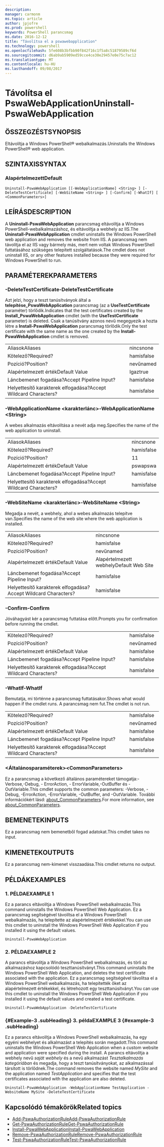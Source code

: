 ```yaml
---
description: 
manager: carmonm
ms.topic: article
author: jpjofre
ms.prod: powershell
keywords: PowerShell parancsmag
ms.date: 2016-12-12
title: "Távolítsa el a pswawebapplication"
ms.technology: powershell
ms.openlocfilehash: 5fe608b3bfbb90f842f16c1f5a8c51879589cf6d
ms.sourcegitcommit: d6ab9ab5909ed59cce4ce30e29457e0e75c7ac12
ms.translationtype: MT
ms.contentlocale: hu-HU
ms.lasthandoff: 09/08/2017
---
```

# <a name="uninstall-pswawebapplication"></a><span data-ttu-id="a86a3-103">Távolítsa el PswaWebApplication</span><span class="sxs-lookup"><span data-stu-id="a86a3-103">Uninstall-PswaWebApplication</span></span>

## <a name="synopsis"></a><span data-ttu-id="a86a3-104">ÖSSZEGZÉST</span><span class="sxs-lookup"><span data-stu-id="a86a3-104">SYNOPSIS</span></span>

<span data-ttu-id="a86a3-105">Eltávolítja a Windows PowerShell® webalkalmazás.</span><span class="sxs-lookup"><span data-stu-id="a86a3-105">Uninstalls the Windows PowerShell® web application.</span></span>

## <a name="syntax"></a><span data-ttu-id="a86a3-106">SZINTAXIS</span><span class="sxs-lookup"><span data-stu-id="a86a3-106">SYNTAX</span></span>

### <a name="default"></a><span data-ttu-id="a86a3-107">Alapértelmezett</span><span class="sxs-lookup"><span data-stu-id="a86a3-107">Default</span></span>
```
Uninstall-PswaWebApplication [[-WebApplicationName] <String> ] [-DeleteTestCertificate] [-WebSiteName <String> ] [-Confirm] [-WhatIf] [ <CommonParameters>]
```

## <a name="description"></a><span data-ttu-id="a86a3-108">LEÍRÁS</span><span class="sxs-lookup"><span data-stu-id="a86a3-108">DESCRIPTION</span></span>

<span data-ttu-id="a86a3-109">A **Uninstall-PswaWebApplication** parancsmag eltávolítja a Windows PowerShell-webalkalmazáshoz, és eltávolítja a webhely az IIS.</span><span class="sxs-lookup"><span data-stu-id="a86a3-109">The **Uninstall-PswaWebApplication** cmdlet uninstalls the Windows PowerShell web application and removes the website from IIS.</span></span> <span data-ttu-id="a86a3-110">A parancsmag nem távolítja el az IIS vagy bármely más, mert nem voltak Windows PowerShell futtatásához szükséges telepített szolgáltatások.</span><span class="sxs-lookup"><span data-stu-id="a86a3-110">The cmdlet does not uninstall IIS, or any other features installed because they were required for Windows PowerShell to run.</span></span>

## <a name="parameters"></a><span data-ttu-id="a86a3-111">PARAMÉTEREK</span><span class="sxs-lookup"><span data-stu-id="a86a3-111">PARAMETERS</span></span>

### <a name="-deletetestcertificate"></a><span data-ttu-id="a86a3-112">-DeleteTestCertificate</span><span class="sxs-lookup"><span data-stu-id="a86a3-112">-DeleteTestCertificate</span></span>

<span data-ttu-id="a86a3-113">Azt jelzi, hogy a teszt tanúsítványok által a **telepítése\_PswaWebApplication** parancsmag (az a **UseTestCertificate** paraméter) törlődik.</span><span class="sxs-lookup"><span data-stu-id="a86a3-113">Indicates that the test certificates created by the **Install\_PswaWebApplication** cmdlet (with the **UseTestCertificate** parameter) is deleted.</span></span>
<span data-ttu-id="a86a3-114">Csak a tanúsítvány azonos nevű megegyezik a hozta létre a **Install-PswaWebApplication** parancsmag törlődik.</span><span class="sxs-lookup"><span data-stu-id="a86a3-114">Only the test certificate with the same name as the one created by the **Install-PswaWebApplication** cmdlet is removed.</span></span>

|||  
|-|-|
| <span data-ttu-id="a86a3-115">Aliasok</span><span class="sxs-lookup"><span data-stu-id="a86a3-115">Aliases</span></span>                              | <span data-ttu-id="a86a3-116">nincs</span><span class="sxs-lookup"><span data-stu-id="a86a3-116">none</span></span>                                 |
| <span data-ttu-id="a86a3-117">Kötelező?</span><span class="sxs-lookup"><span data-stu-id="a86a3-117">Required?</span></span>                            | <span data-ttu-id="a86a3-118">hamis</span><span class="sxs-lookup"><span data-stu-id="a86a3-118">false</span></span>                                |
| <span data-ttu-id="a86a3-119">Pozíció?</span><span class="sxs-lookup"><span data-stu-id="a86a3-119">Position?</span></span>                            | <span data-ttu-id="a86a3-120">nevű</span><span class="sxs-lookup"><span data-stu-id="a86a3-120">named</span></span>                                |
| <span data-ttu-id="a86a3-121">Alapértelmezett érték</span><span class="sxs-lookup"><span data-stu-id="a86a3-121">Default Value</span></span>                        | <span data-ttu-id="a86a3-122">Igaz</span><span class="sxs-lookup"><span data-stu-id="a86a3-122">true</span></span>                                 |
| <span data-ttu-id="a86a3-123">Láncbemenet fogadása?</span><span class="sxs-lookup"><span data-stu-id="a86a3-123">Accept Pipeline Input?</span></span>               | <span data-ttu-id="a86a3-124">hamis</span><span class="sxs-lookup"><span data-stu-id="a86a3-124">false</span></span>                                |
| <span data-ttu-id="a86a3-125">Helyettesítő karakterek elfogadása?</span><span class="sxs-lookup"><span data-stu-id="a86a3-125">Accept Wildcard Characters?</span></span>          | <span data-ttu-id="a86a3-126">hamis</span><span class="sxs-lookup"><span data-stu-id="a86a3-126">false</span></span>                                |

### <a name="-webapplicationname-ltstringgt"></a><span data-ttu-id="a86a3-127">-WebApplicationName &lt;karakterlánc&gt;</span><span class="sxs-lookup"><span data-stu-id="a86a3-127">-WebApplicationName &lt;String&gt;</span></span>

<span data-ttu-id="a86a3-128">A webes alkalmazás eltávolítása a nevét adja meg.</span><span class="sxs-lookup"><span data-stu-id="a86a3-128">Specifies the name of the web application to uninstall.</span></span>

|||  
|-|-|
| <span data-ttu-id="a86a3-129">Aliasok</span><span class="sxs-lookup"><span data-stu-id="a86a3-129">Aliases</span></span>                              | <span data-ttu-id="a86a3-130">nincs</span><span class="sxs-lookup"><span data-stu-id="a86a3-130">none</span></span>                                 |
| <span data-ttu-id="a86a3-131">Kötelező?</span><span class="sxs-lookup"><span data-stu-id="a86a3-131">Required?</span></span>                            | <span data-ttu-id="a86a3-132">hamis</span><span class="sxs-lookup"><span data-stu-id="a86a3-132">false</span></span>                                |
| <span data-ttu-id="a86a3-133">Pozíció?</span><span class="sxs-lookup"><span data-stu-id="a86a3-133">Position?</span></span>                            | <span data-ttu-id="a86a3-134">1</span><span class="sxs-lookup"><span data-stu-id="a86a3-134">1</span></span>                                    |
| <span data-ttu-id="a86a3-135">Alapértelmezett érték</span><span class="sxs-lookup"><span data-stu-id="a86a3-135">Default Value</span></span>                        | <span data-ttu-id="a86a3-136">pswa</span><span class="sxs-lookup"><span data-stu-id="a86a3-136">pswa</span></span>                                 |
| <span data-ttu-id="a86a3-137">Láncbemenet fogadása?</span><span class="sxs-lookup"><span data-stu-id="a86a3-137">Accept Pipeline Input?</span></span>               | <span data-ttu-id="a86a3-138">hamis</span><span class="sxs-lookup"><span data-stu-id="a86a3-138">false</span></span>                                |
| <span data-ttu-id="a86a3-139">Helyettesítő karakterek elfogadása?</span><span class="sxs-lookup"><span data-stu-id="a86a3-139">Accept Wildcard Characters?</span></span>          | <span data-ttu-id="a86a3-140">hamis</span><span class="sxs-lookup"><span data-stu-id="a86a3-140">false</span></span>                                |

### <a name="-websitename-ltstringgt"></a><span data-ttu-id="a86a3-141">-WebSiteName &lt;karakterlánc&gt;</span><span class="sxs-lookup"><span data-stu-id="a86a3-141">-WebSiteName &lt;String&gt;</span></span>

<span data-ttu-id="a86a3-142">Megadja a nevét, a webhely, ahol a webes alkalmazás telepítve van.</span><span class="sxs-lookup"><span data-stu-id="a86a3-142">Specifies the name of the web site where the web application is installed.</span></span>

|||  
|-|-|
| <span data-ttu-id="a86a3-143">Aliasok</span><span class="sxs-lookup"><span data-stu-id="a86a3-143">Aliases</span></span>                              | <span data-ttu-id="a86a3-144">nincs</span><span class="sxs-lookup"><span data-stu-id="a86a3-144">none</span></span>                                 |
| <span data-ttu-id="a86a3-145">Kötelező?</span><span class="sxs-lookup"><span data-stu-id="a86a3-145">Required?</span></span>                            | <span data-ttu-id="a86a3-146">hamis</span><span class="sxs-lookup"><span data-stu-id="a86a3-146">false</span></span>                                |
| <span data-ttu-id="a86a3-147">Pozíció?</span><span class="sxs-lookup"><span data-stu-id="a86a3-147">Position?</span></span>                            | <span data-ttu-id="a86a3-148">nevű</span><span class="sxs-lookup"><span data-stu-id="a86a3-148">named</span></span>                                |
| <span data-ttu-id="a86a3-149">Alapértelmezett érték</span><span class="sxs-lookup"><span data-stu-id="a86a3-149">Default Value</span></span>                        | <span data-ttu-id="a86a3-150">Alapértelmezett webhely</span><span class="sxs-lookup"><span data-stu-id="a86a3-150">Default Web Site</span></span>                     |
| <span data-ttu-id="a86a3-151">Láncbemenet fogadása?</span><span class="sxs-lookup"><span data-stu-id="a86a3-151">Accept Pipeline Input?</span></span>               | <span data-ttu-id="a86a3-152">hamis</span><span class="sxs-lookup"><span data-stu-id="a86a3-152">false</span></span>                                |
| <span data-ttu-id="a86a3-153">Helyettesítő karakterek elfogadása?</span><span class="sxs-lookup"><span data-stu-id="a86a3-153">Accept Wildcard Characters?</span></span>          | <span data-ttu-id="a86a3-154">hamis</span><span class="sxs-lookup"><span data-stu-id="a86a3-154">false</span></span>                                |

### <a name="-confirm"></a><span data-ttu-id="a86a3-155">-Confirm</span><span class="sxs-lookup"><span data-stu-id="a86a3-155">-Confirm</span></span>

<span data-ttu-id="a86a3-156">Jóváhagyást kér a parancsmag futtatása előtt.</span><span class="sxs-lookup"><span data-stu-id="a86a3-156">Prompts you for confirmation before running the cmdlet.</span></span>

|||  
|-|-|
| <span data-ttu-id="a86a3-157">Kötelező?</span><span class="sxs-lookup"><span data-stu-id="a86a3-157">Required?</span></span>                            | <span data-ttu-id="a86a3-158">hamis</span><span class="sxs-lookup"><span data-stu-id="a86a3-158">false</span></span>                                |
| <span data-ttu-id="a86a3-159">Pozíció?</span><span class="sxs-lookup"><span data-stu-id="a86a3-159">Position?</span></span>                            | <span data-ttu-id="a86a3-160">nevű</span><span class="sxs-lookup"><span data-stu-id="a86a3-160">named</span></span>                                |
| <span data-ttu-id="a86a3-161">Alapértelmezett érték</span><span class="sxs-lookup"><span data-stu-id="a86a3-161">Default Value</span></span>                        | <span data-ttu-id="a86a3-162">hamis</span><span class="sxs-lookup"><span data-stu-id="a86a3-162">false</span></span>                                |
| <span data-ttu-id="a86a3-163">Láncbemenet fogadása?</span><span class="sxs-lookup"><span data-stu-id="a86a3-163">Accept Pipeline Input?</span></span>               | <span data-ttu-id="a86a3-164">hamis</span><span class="sxs-lookup"><span data-stu-id="a86a3-164">false</span></span>                                |
| <span data-ttu-id="a86a3-165">Helyettesítő karakterek elfogadása?</span><span class="sxs-lookup"><span data-stu-id="a86a3-165">Accept Wildcard Characters?</span></span>          | <span data-ttu-id="a86a3-166">hamis</span><span class="sxs-lookup"><span data-stu-id="a86a3-166">false</span></span>                                |

### <a name="-whatif"></a><span data-ttu-id="a86a3-167">-WhatIf</span><span class="sxs-lookup"><span data-stu-id="a86a3-167">-WhatIf</span></span>

<span data-ttu-id="a86a3-168">Bemutatja, mi történne a parancsmag futtatásakor.</span><span class="sxs-lookup"><span data-stu-id="a86a3-168">Shows what would happen if the cmdlet runs.</span></span>
<span data-ttu-id="a86a3-169">A parancsmag nem fut.</span><span class="sxs-lookup"><span data-stu-id="a86a3-169">The cmdlet is not run.</span></span>

|||  
|-|-|
| <span data-ttu-id="a86a3-170">Kötelező?</span><span class="sxs-lookup"><span data-stu-id="a86a3-170">Required?</span></span>                            | <span data-ttu-id="a86a3-171">hamis</span><span class="sxs-lookup"><span data-stu-id="a86a3-171">false</span></span>                                |
| <span data-ttu-id="a86a3-172">Pozíció?</span><span class="sxs-lookup"><span data-stu-id="a86a3-172">Position?</span></span>                            | <span data-ttu-id="a86a3-173">nevű</span><span class="sxs-lookup"><span data-stu-id="a86a3-173">named</span></span>                                |
| <span data-ttu-id="a86a3-174">Alapértelmezett érték</span><span class="sxs-lookup"><span data-stu-id="a86a3-174">Default Value</span></span>                        | <span data-ttu-id="a86a3-175">hamis</span><span class="sxs-lookup"><span data-stu-id="a86a3-175">false</span></span>                                |
| <span data-ttu-id="a86a3-176">Láncbemenet fogadása?</span><span class="sxs-lookup"><span data-stu-id="a86a3-176">Accept Pipeline Input?</span></span>               | <span data-ttu-id="a86a3-177">hamis</span><span class="sxs-lookup"><span data-stu-id="a86a3-177">false</span></span>                                |
| <span data-ttu-id="a86a3-178">Helyettesítő karakterek elfogadása?</span><span class="sxs-lookup"><span data-stu-id="a86a3-178">Accept Wildcard Characters?</span></span>          | <span data-ttu-id="a86a3-179">hamis</span><span class="sxs-lookup"><span data-stu-id="a86a3-179">false</span></span>                                |

### <a name="ltcommonparametersgt"></a><span data-ttu-id="a86a3-180">&lt;Általánosparaméterek&gt;</span><span class="sxs-lookup"><span data-stu-id="a86a3-180">&lt;CommonParameters&gt;</span></span>

<span data-ttu-id="a86a3-181">Ez a parancsmag a következő általános paramétereket támogatja:-Verbose,-Debug, - ErrorAction, - ErrorVariable,-OutBuffer és - OutVariable.</span><span class="sxs-lookup"><span data-stu-id="a86a3-181">This cmdlet supports the common parameters: -Verbose, -Debug, -ErrorAction, -ErrorVariable, -OutBuffer, and -OutVariable.</span></span>
<span data-ttu-id="a86a3-182">További információkért lásd: [about_CommonParameters](http://go.microsoft.com/fwlink/p/?LinkID=113216).</span><span class="sxs-lookup"><span data-stu-id="a86a3-182">For more information, see [about_CommonParameters](http://go.microsoft.com/fwlink/p/?LinkID=113216).</span></span>

## <a name="inputs"></a><span data-ttu-id="a86a3-183">BEMENETEK</span><span class="sxs-lookup"><span data-stu-id="a86a3-183">INPUTS</span></span>

<span data-ttu-id="a86a3-184">Ez a parancsmag nem bemenetből fogad adatokat.</span><span class="sxs-lookup"><span data-stu-id="a86a3-184">This cmdlet takes no input.</span></span>

## <a name="outputs"></a><span data-ttu-id="a86a3-185">KIMENETEK</span><span class="sxs-lookup"><span data-stu-id="a86a3-185">OUTPUTS</span></span>

<span data-ttu-id="a86a3-186">Ez a parancsmag nem-kimenet visszaadása.</span><span class="sxs-lookup"><span data-stu-id="a86a3-186">This cmdlet returns no output.</span></span>

## <a name="examples"></a><span data-ttu-id="a86a3-187">PÉLDÁK</span><span class="sxs-lookup"><span data-stu-id="a86a3-187">EXAMPLES</span></span>

### <a name="example-1"></a><span data-ttu-id="a86a3-188">1. PÉLDA</span><span class="sxs-lookup"><span data-stu-id="a86a3-188">EXAMPLE 1</span></span>

<span data-ttu-id="a86a3-189">Ez a parancs eltávolítja a Windows PowerShell webalkalmazás.</span><span class="sxs-lookup"><span data-stu-id="a86a3-189">This command uninstalls the Windows PowerShell Web Application.</span></span>
<span data-ttu-id="a86a3-190">Ez a parancsmag segítségével távolítsa el a Windows PowerShell webalkalmazás, ha telepítette az alapértelmezett értékekkel.</span><span class="sxs-lookup"><span data-stu-id="a86a3-190">You can use this cmdlet to uninstall the Windows PowerShell Web Application if you installed it using the default values.</span></span>

```PowerShell
Uninstall-PswaWebApplication
```

### <a name="example-2"></a><span data-ttu-id="a86a3-191">2. PÉLDA</span><span class="sxs-lookup"><span data-stu-id="a86a3-191">EXAMPLE 2</span></span>

<span data-ttu-id="a86a3-192">A parancs eltávolítja a Windows PowerShell webalkalmazás, és törli az alkalmazáshoz kapcsolódó teszttanúsítványt.</span><span class="sxs-lookup"><span data-stu-id="a86a3-192">This command uninstalls the Windows PowerShell Web Application, and deletes the test certificate associated with the application.</span></span>
<span data-ttu-id="a86a3-193">Ez a parancsmag segítségével távolítsa el a Windows PowerShell webalkalmazás, ha telepítették őket az alapértelmezett értékekkel, és létrehozott egy teszttanúsítványt.</span><span class="sxs-lookup"><span data-stu-id="a86a3-193">You can use this cmdlet to uninstall the Windows PowerShell Web Application if you installed it using the default values and created a test certificate.</span></span>

```PowerShell
Uninstall-PswaWebApplication -DeleteTestCertificate
```

### <a name="example-3-example-3-subheading"></a><span data-ttu-id="a86a3-194">{#Example-3 .subHeading} 3. példa</span><span class="sxs-lookup"><span data-stu-id="a86a3-194">EXAMPLE 3 {#example-3 .subHeading}</span></span>

<span data-ttu-id="a86a3-195">Ez a parancs eltávolítja a Windows PowerShell webalkalmazás, ha egy egyéni webhelyet és alkalmazást a telepítés során megadott.</span><span class="sxs-lookup"><span data-stu-id="a86a3-195">This command uninstalls the Windows PowerShell Web Application when a custom website and application were specified during the install.</span></span>
<span data-ttu-id="a86a3-196">A parancs eltávolítja a webhely nevű *saját webhely* és a nevű alkalmazást *Tesztalkalmazás kategóriában* és megadja, hogy a teszt tanúsítványokat, az alkalmazással társított is törlődnek.</span><span class="sxs-lookup"><span data-stu-id="a86a3-196">The command removes the website named *MySite* and the application named *TestApplication* and specifies that the test certificates associated with the application are also deleted.</span></span>

```
Uninstall-PswaWebApplication -WebApplicationName TestApplication -WebsiteName MySite -DeleteTestCertificate
```

## <a name="related-topics"></a><span data-ttu-id="a86a3-197">Kapcsolódó témakörök</span><span class="sxs-lookup"><span data-stu-id="a86a3-197">Related topics</span></span>

- [<span data-ttu-id="a86a3-198">Add-PswaAuthorizationRule</span><span class="sxs-lookup"><span data-stu-id="a86a3-198">Add-PswaAuthorizationRule</span></span>](add-pswaauthorizationrule.md)
- [<span data-ttu-id="a86a3-199">Get-PswaAuthorizationRule</span><span class="sxs-lookup"><span data-stu-id="a86a3-199">Get-PswaAuthorizationRule</span></span>](get-pswaauthorizationrule.md)
- [<span data-ttu-id="a86a3-200">Install-PswaWebApplication</span><span class="sxs-lookup"><span data-stu-id="a86a3-200">Install-PswaWebApplication</span></span>](install-pswawebapplication.md)
- [<span data-ttu-id="a86a3-201">Remove-PswaAuthorizationRule</span><span class="sxs-lookup"><span data-stu-id="a86a3-201">Remove-PswaAuthorizationRule</span></span>](remove-pswaauthorizationrule.md)
- [<span data-ttu-id="a86a3-202">Test-PswaAuthorizationRule</span><span class="sxs-lookup"><span data-stu-id="a86a3-202">Test-PswaAuthorizationRule</span></span>](test-pswaauthorizationrule.md)
